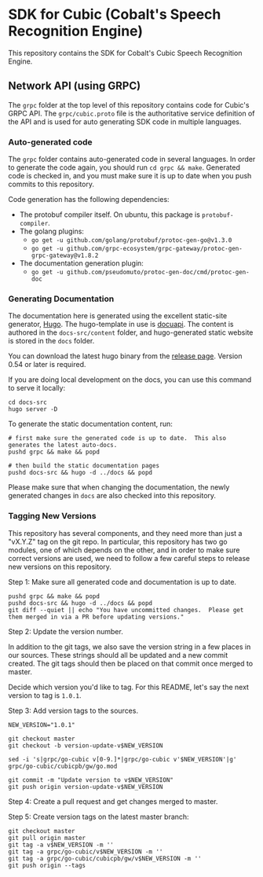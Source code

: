 # SDK for Cubic (Cobalt's Speech Recognition Engine)

This repository contains the SDK for Cobalt's Cubic Speech Recognition Engine.

## Network API (using GRPC)

The `grpc` folder at the top level of this repository contains code for Cubic's
GRPC API.  The `grpc/cubic.proto` file is the authoritative service definition of
the API and is used for auto generating SDK code in multiple languages.

### Auto-generated code

The `grpc` folder contains auto-generated code in several languages.  In order
to generate the code again, you should run `cd grpc && make`.  Generated code is
checked in, and you must make sure it is up to date when you push commits to
this repository.

Code generation has the following dependencies:
  - The protobuf compiler itself.  On ubuntu, this package is `protobuf-compiler`.
  - The golang plugins:
    - `go get -u github.com/golang/protobuf/protoc-gen-go@v1.3.0`
    - `go get -u github.com/grpc-ecosystem/grpc-gateway/protoc-gen-grpc-gateway@v1.8.2`
  - The documentation generation plugin:
    - `go get -u github.com/pseudomuto/protoc-gen-doc/cmd/protoc-gen-doc`

### Generating Documentation

The documentation here is generated using the excellent static-site generator,
[Hugo](https://gohugo.io). The hugo-template in use is
[docuapi](https://themes.gohugo.io/docuapi/). The content is authored in the
`docs-src/content` folder, and hugo-generated static website is stored in the
`docs` folder.

You can download the latest hugo binary from the [release
page](https://github.com/gohugoio/hugo/releases). Version 0.54 or later is
required.

If you are doing local development on the docs, you can use this command to
serve it locally:
```
cd docs-src
hugo server -D
```

To generate the static documentation content, run:
```
# first make sure the generated code is up to date.  This also generates the latest auto-docs.
pushd grpc && make && popd

# then build the static documentation pages
pushd docs-src && hugo -d ../docs && popd
```

Please make sure that when changing the documentation, the newly generated
changes in `docs` are also checked into this repository.

### Tagging New Versions

This repository has several components, and they need more than just a "vX.Y.Z"
tag on the git repo.  In particular, this repository has two go modules, one of
which depends on the other, and in order to make sure correct versions are used,
we need to follow a few careful steps to release new versions on this
repository.

Step 1: Make sure all generated code and documentation is up to date.

```
pushd grpc && make && popd
pushd docs-src && hugo -d ../docs && popd
git diff --quiet || echo "You have uncommitted changes.  Please get them merged in via a PR before updating versions."
```

Step 2: Update the version number.

In addition to the git tags, we also save the version string in a few places in
our sources.  These strings should all be updated and a new commit created.  The
git tags should then be placed on that commit once merged to master.

Decide which version you'd like to tag. For this README, let's say the next
version to tag is `1.0.1`.

Step 3: Add version tags to the sources.

```
NEW_VERSION="1.0.1"

git checkout master
git checkout -b version-update-v$NEW_VERSION

sed -i 's|grpc/go-cubic v[0-9.]*|grpc/go-cubic v'$NEW_VERSION'|g' grpc/go-cubic/cubicpb/gw/go.mod

git commit -m "Update version to v$NEW_VERSION"
git push origin version-update-v$NEW_VERSION
```

Step 4: Create a pull request and get changes merged to master.

Step 5: Create version tags on the latest master branch:

```
git checkout master
git pull origin master
git tag -a v$NEW_VERSION -m ''
git tag -a grpc/go-cubic/v$NEW_VERSION -m ''
git tag -a grpc/go-cubic/cubicpb/gw/v$NEW_VERSION -m ''
git push origin --tags
```

